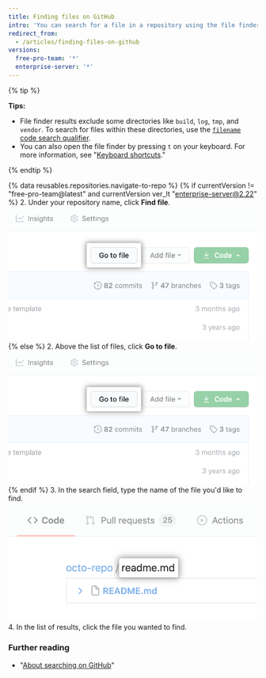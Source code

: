```yaml
---
title: Finding files on GitHub
intro: 'You can search for a file in a repository using the file finder. To search for a file in multiple repositories on {% data variables.product.product_name %}, use the [`filename` code search qualifier](/articles/searching-code#search-by-filename).'
redirect_from:
  - /articles/finding-files-on-github
versions:
  free-pro-team: '*'
  enterprise-server: '*'
---
```


{% tip %}

**Tips:**

- File finder results exclude some directories like `build`, `log`, `tmp`, and `vendor`. To search for files within these directories, use the [`filename` code search qualifier](/articles/searching-code#search-by-filename).
- You can also open the file finder by pressing `t` on your keyboard. For more information, see "[Keyboard shortcuts](/articles/keyboard-shortcuts)."

{% endtip %}

{% data reusables.repositories.navigate-to-repo %}
{% if currentVersion != "free-pro-team@latest" and currentVersion ver_lt "enterprise-server@2.22" %}
2. Under your repository name, click **Find file**.
![Find file button](/assets/images/help/search/find-file-button.png)
{% else %}
2. Above the list of files, click **Go to file**.
![Find file button](/assets/images/help/search/find-file-button.png)
{% endif %}
3. In the search field, type the name of the file you'd like to find.
![Find file search field](/assets/images/help/search/find-file-search-field.png)
4. In the list of results, click the file you wanted to find.

### Further reading

- "[About searching on GitHub](/articles/about-searching-on-github)"

